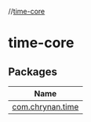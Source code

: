 //[time-core](index.md)

# time-core

## Packages

| Name |
|---|
| [com.chrynan.time](time-core/com.chrynan.time/index.md) |
